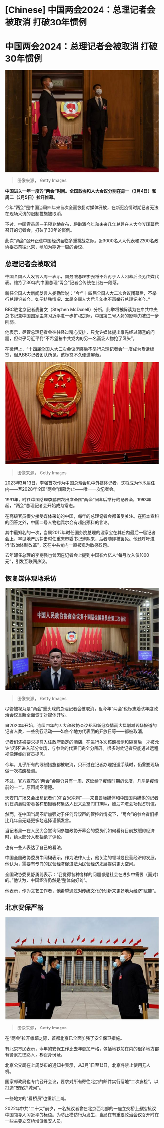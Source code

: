 # [Chinese] 中国两会2024：总理记者会被取消 打破30年惯例

#  中国两会2024：总理记者会被取消 打破30年惯例


![中国两会](_132839116_gettyimages-2049687607.jpg)

> 图像来源，  Getty Images

**中国进入一年一度的“两会”时间。全国政协和人大会议分别在周一（3月4日）和周二（3月5日）拉开帷幕。**

今年“两会”是中国当局四年来首次全面恢复对媒体开放，在新冠疫情时期记者无法在现场采访的限制措施被取消。

不过，中国官员周一无预兆地宣布，将取消今年和未来几年总理在人大会议闭幕后召开的记者会，打破了30年的惯例。

此次“两会”召开正值中国经济面临多重挑战之际。近3000名人大代表和2200名政协委员前往北京，参加为期近一周的会议。

##  总理记者会被取消


中国全国人大发言人周一表示，国务院总理李强将不会再于人大闭幕后会见传媒代表。维持了30年的中国总理“两会”记者会传统在此告一段落。

新任全国人大新闻发言人娄勤俭说：“今年十四届全国人大二次会议闭幕后，不举行总理记者会。如无特殊情况，本届全国人大后几年也不再举行总理记者会。”

BBC驻北京记者麦笛文（Stephen McDonell）分析，此举将被解读为在中共中央总书记兼中国国家主席习近平进一步扩权之际，中国第二号人物的影响力被进一步削弱。

他表示，尽管总理记者会往往经过精心安排，只允许媒体提出事先经过筛选的问题，但似乎习近平仍“不希望被中共党内的另一名高级人物抢了风头”。

在微博上，“十四届全国人大二次会议闭幕后不举行总理记者会”一度成为热话标签，但从BBC记者团队所见，该标签不久便遭屏蔽。

![中国全国人民代表大会开幕当天，一名工作人员在北京人民大会堂内工作。](_132839121_beijing-npc.jpg)

> 图像来源，  Getty Images

2023年3月13日，李强首次作为中国总理会见中外媒体记者，这将成为他本届任内——至2028年全国“两会”闭幕为止——唯一一次记者会。

1991年，时任中国总理李鹏首次出席全国“两会”闭幕后举行的记者会。1993年起，“两会”总理记者会开始成为常态。

在高级官员很少接受媒体采访的中国，每年的总理记者会都备受关注。在照本宣科的回答之外，中国二号人物也偶尔会有超出预料的言论。

其中最知名的一次，当属2012年时任国务院总理的温家宝在其任内最后一届记者会上，罕见地严厉抨击时任重庆市委书记薄熙来，后者随即被罢免。他还呼吁进行“政治体制改革”，这在中共党内一直被视为敏感议题。

去年卸任总理的李克强也曾因在记者会上提到中国有六亿人“每月收入仅1000元”，引发互联网热议。

##  恢复媒体现场采访

![3 月 4 日，中国政协会议开幕式结束时一名保安人员在工作](_132839193_beijing-npc03.jpg)

> 图像来源，  Getty Images

尽管被视为是“两会”重头戏的总理记者会被取消，但今年“两会”也标志着该年度政治会议重新全面恢复对媒体开放。

自2020年开始，连续四年的人大和政协会议都因新冠疫情而大幅削减现场报道的记者人数，一些例行活动——如各个地方代表团的开放日等——都被取消。

记者们还被要求提前入住政府指定的酒店，在进行多次核酸检测和隔离后，才被允许“闭环”进入部分会场，与参会的代表们完全分隔开。很多时候记者只能通过远程视像连线向官员提问。

今年，几乎所有的限制措施都被取消，只不过在记者办理报道手续时，仍需要现场做一次核酸检测。

不过，官方宣布的“两会”会期仍只有一周，这延续了疫情时期的长度，几乎是疫情前的一半。原因尚不清楚。

天安门广场又会出现记者们的“百米冲刺”——来自国际媒体和中国国内媒体的记者们在清晨就带着各种拍摄器材抵达人民大会堂门口排队，随后冲进会场抢占机位。

然而，在中国当局不断加强对于任何异议声的管控的情况下，“两会”的参会者们相比几年前无疑更多地选择谨慎发言。

当记者周一在人民大会堂询问参加政协开幕会的委员们如何看待目前放缓的经济时，绝大部分人都拒绝了评论。

也有一些人表达了自己的看法。

中国全国政协委员牛同栩表示，作为法律人士，他关注的领域是民营经济的发展。他认为，需要有专门的民营经济促进法为民营经济发展提供更大空间。

全国政协委员舒勇则表示：“我觉得各种各样的问题都是社会在进步中需要（面对）的。”他认为，中国经济仍然是“整体向好的”。

他表示，作为文艺工作者，他希望通过对传统文化的创新来更好地为经济“赋能”。

##  北京安保严格

![3月4日，中国人民政治协商会议开幕当天，安保人员在中国北京人民大会堂外站岗。](_132839123_beijing-npc02.jpg)

> 图像来源，  Getty Images

在“两会”拉开帷幕之际，首都北京已全面加强了安全保卫措施。

有北京市民表示，今年的安保工作比去年更加严格，包括地铁站在内的很多地方都有警察拦住路人，核验身份证。

北京公安局在上周发布的通知中表示，从3月1日至12日，北京将禁止使用无人机。

国家邮政局也专门召开会议，要求对所有寄往北京的邮件实行落地“二次安检”，以打造“安保护城河”。

一些地方的“看桥员”也重新上岗。

2022年中共“二十大”前夕，一名抗议者曾在北京西北部的一座立交桥上悬挂抗议中国领导人习近平的标语。为防止模仿行为发生，当局在有重要政治会议召开时在一些主要立交桥增派维安人员。




